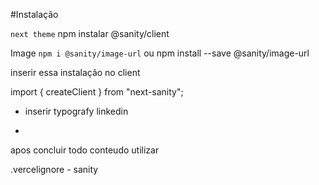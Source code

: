#Instalação

`next theme`
npm instalar @sanity/client

Image
`npm i @sanity/image-url`
ou
npm install --save @sanity/image-url

inserir essa instalação no client

import { createClient } from "next-sanity";

- inserir typografy linkedin

- 


apos concluir todo conteudo utilizar 

.vercelignore - sanity